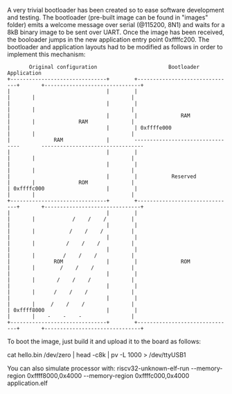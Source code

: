 A very trivial bootloader has been created so to ease software development and testing.
The bootloader (pre-built image can be found in "images" folder) emits a welcome message
over serial (@115200, 8N1) and waits for a 8kB binary image to be sent over UART.
Once the image has been received, the booloader jumps in the new application entry
point 0xffffc200.
The bootloader and application layouts had to be modified as follows in order to
implement this mechanism:


           Original configuration                       Bootloader                               Application             
    +-------------------------------+        +-------------------------------+       +-------------------------------+
    |                               |        |                               |       |                               |
    |                               |        |                               |       |                               |
    |                               |        |              RAM              |       |              RAM              |
    |                               |        | 0xffffe000                    |       |                               |
    |              RAM              |        ---------------------------------       ---------------------------------
    |                               |        |                               |       |                               |
    |                               |        |                               |       |                               |
    |                               |        |           Reserved            |       |              ROM              |
    | 0xffffc000                    |        |                               |       |                               |
    +-------------------------------+        +-------------------------------+       +-------------------------------+
    |                               |        |                               |       |            /    /    /        |
    |                               |        |                               |       |           /    /    /         |
    |                               |        |                               |       |          /    /    /          |
    |                               |        |                               |       |         /    /    /           |
    |              ROM              |        |              ROM              |       |        /    /    /            |
    |                               |        |                               |       |       /    /    /             |
    |                               |        |                               |       |      /    /    /              |
    |                               |        |                               |       |     /    /    /               |
    | 0xffff8000                    |        |                               |       |    -    -    -                |
    +-------------------------------+        +-------------------------------+       +-------------------------------+

To boot the image, just build it and upload it to the board as follows:

cat hello.bin /dev/zero | head -c8k | pv -L 1000 > /dev/ttyUSB1


You can also simulate processor with:
riscv32-unknown-elf-run --memory-region 0xffff8000,0x4000 --memory-region 0xffffc000,0x4000 application.elf

